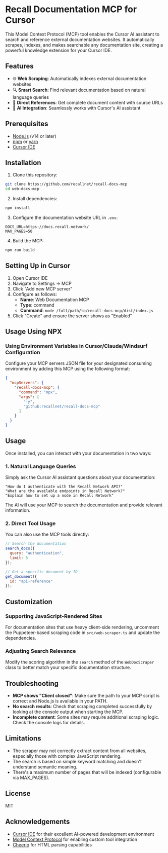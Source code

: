 # Recall Documentation MCP for Cursor

This Model Context Protocol (MCP) tool enables the Cursor AI assistant to search and reference external documentation websites. It automatically scrapes, indexes, and makes searchable any documentation site, creating a powerful knowledge extension for your Cursor IDE.

## Features

- 🌐 **Web Scraping**: Automatically indexes external documentation websites
- 🔍 **Smart Search**: Find relevant documentation based on natural language queries
- 🔗 **Direct References**: Get complete document content with source URLs
- 🤖 **AI Integration**: Seamlessly works with Cursor's AI assistant

## Prerequisites

- [Node.js](https://nodejs.org/) (v14 or later)
- [npm](https://www.npmjs.com/) or [yarn](https://yarnpkg.com/)
- [Cursor IDE](https://cursor.sh/)

## Installation

1. Clone this repository:

```bash
git clone https://github.com/recallnet/recall-docs-mcp
cd web-docs-mcp
```

2. Install dependencies:

```bash
npm install
```

3. Configure the documentation website URL in `.env`:

```
DOCS_URL=https://docs.recall.network/
MAX_PAGES=50
```

4. Build the MCP:

```bash
npm run build
```

## Setting Up in Cursor

1. Open Cursor IDE
2. Navigate to Settings → MCP
3. Click "Add new MCP server"
4. Configure as follows:
   - **Name**: Web Documentation MCP
   - **Type**: command
   - **Command**: `node /full/path/to/recall-docs-mcp/dist/index.js`
5. Click "Create" and ensure the server shows as "Enabled"

## Usage Using NPX

### Using Environment Variables in Cursor/Claude/Windsurf Configuration

Configure your MCP servers JSON file for your designated consuming environment by adding this MCP using the following format:

```json
{
  "mcpServers": {
    "recall-docs-mcp": {
      "command": "npx",
      "args": [
        "-y",
        "github:recallnet/recall-docs-mcp"
      ]
    }
  }
}
```

## Usage

Once installed, you can interact with your documentation in two ways:

### 1. Natural Language Queries

Simply ask the Cursor AI assistant questions about your documentation:

```
"How do I authenticate with the Recall Network API?"
"What are the available endpoints in Recall Network?"
"Explain how to set up a node in Recall Network"
```

The AI will use your MCP to search the documentation and provide relevant information.

### 2. Direct Tool Usage

You can also use the MCP tools directly:

```javascript
// Search the documentation
search_docs({
  query: "authentication",
  limit: 5
});

// Get a specific document by ID
get_document({
  id: "api-reference"
});
```

## Customization

### Supporting JavaScript-Rendered Sites

For documentation sites that use heavy client-side rendering, uncomment the Puppeteer-based scraping code in `src/web-scraper.ts` and update the dependencies.

### Adjusting Search Relevance

Modify the scoring algorithm in the `search` method of the `WebDocScraper` class to better match your specific documentation structure.

## Troubleshooting

- **MCP shows "Client closed"**: Make sure the path to your MCP script is correct and Node.js is available in your PATH.
- **No search results**: Check that scraping completed successfully by looking at the console output when starting the MCP.
- **Incomplete content**: Some sites may require additional scraping logic. Check the console logs for details.

## Limitations

- The scraper may not correctly extract content from all websites, especially those with complex JavaScript rendering.
- The search is based on simple keyword matching and doesn't understand semantic meaning.
- There's a maximum number of pages that will be indexed (configurable via MAX_PAGES).

## License

MIT

## Acknowledgements

- [Cursor IDE](https://cursor.sh/) for their excellent AI-powered development environment
- [Model Context Protocol](https://modelcontextprotocol.ai/) for enabling custom tool integration
- [Cheerio](https://cheerio.js.org/) for HTML parsing capabilities